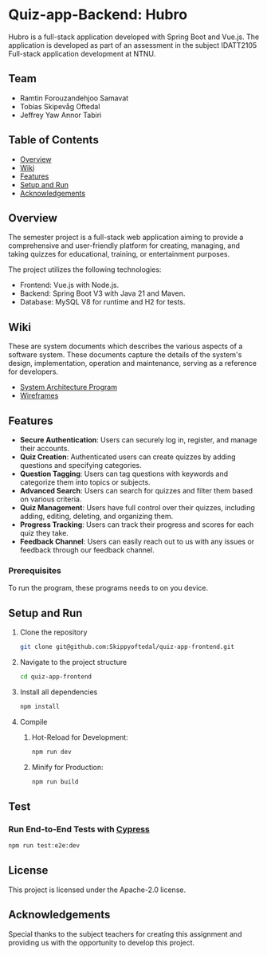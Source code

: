 # Quiz-app-Backend: Hubro

Hubro is a full-stack application developed with Spring Boot and Vue.js.
The application is developed as part of an assessment in the subject
IDATT2105 Full-stack application development at NTNU.

## Team
- Ramtin Forouzandehjoo Samavat
- Tobias Skipevåg Oftedal
- Jeffrey Yaw Annor Tabiri

## Table of Contents
- [Overview](#overview)
- [Wiki](#wiki)
- [Features](#features)
- [Setup and Run](#setup-and-run)
- [Acknowledgements](#acknowledgements)

## Overview
The semester project is a full-stack web application aiming to provide a comprehensive and user-friendly platform for creating, managing, and taking quizzes for educational, training, or entertainment purposes.

The project utilizes the following technologies:
- Frontend: Vue.js with Node.js.
- Backend: Spring Boot V3 with Java 21 and Maven.
- Database: MySQL V8 for runtime and H2 for tests.

## Wiki
These are system documents which describes the various aspects of a software system. These documents capture the details of the system's design, implementation, operation and maintenance, serving as a reference for developers.
- [System Architecture Program](https://github.com/Skippyoftedal/quiz-app-frontend/wiki/System-Architecture-Program)
- [Wireframes](https://github.com/Skippyoftedal/quiz-app-frontend/wiki/Wireframes)

## Features
- **Secure Authentication**: Users can securely log in, register, and manage their accounts.
- **Quiz Creation**: Authenticated users can create quizzes by adding questions and specifying categories.
- **Question Tagging**: Users can tag questions with keywords and categorize them into topics or subjects.
- **Advanced Search**: Users can search for quizzes and filter them based on various criteria.
- **Quiz Management**: Users have full control over their quizzes, including adding, editing, deleting, and organizing them.
- **Progress Tracking**: Users can track their progress and scores for each quiz they take.
- **Feedback Channel**: Users can easily reach out to us with any issues or feedback through our feedback channel.

### Prerequisites
To run the program, these programs needs to on you device.

## Setup and Run

1. Clone the repository
   ```sh
   git clone git@github.com:Skippyoftedal/quiz-app-frontend.git
   ```

2. Navigate to the project structure
   ```sh
   cd quiz-app-frontend
   ```
   
3. Install all dependencies
   ```sh
   npm install
   ```
4. Compile 
   1. Hot-Reload for Development: 
      ```sh 
      npm run dev
      ```
   2. Minify for Production: 
      ```sh 
      npm run build
      ```

## Test

### Run End-to-End Tests with [Cypress](https://www.cypress.io/)

```sh
npm run test:e2e:dev
```

## License
This project is licensed under the Apache-2.0 license.

## Acknowledgements
Special thanks to the subject teachers for creating this assignment and providing us with the opportunity to develop this project.

